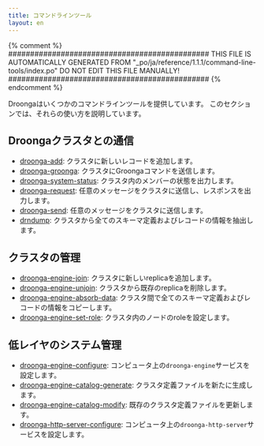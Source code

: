 ```yaml
---
title: コマンドラインツール
layout: en
---
```


{% comment %}
##############################################
  THIS FILE IS AUTOMATICALLY GENERATED FROM
  "_po/ja/reference/1.1.1/command-line-tools/index.po"
  DO NOT EDIT THIS FILE MANUALLY!
##############################################
{% endcomment %}


Droongaはいくつかのコマンドラインツールを提供しています。
このセクションでは、それらの使い方を説明しています。

## Droongaクラスタとの通信

 * [droonga-add](droonga-add/): クラスタに新しいレコードを追加します。
 * [droonga-groonga](droonga-groonga/): クラスタにGroongaコマンドを送信します。
 * [droonga-system-status](droonga-system-status/): クラスタ内のメンバーの状態を出力します。
 * [droonga-request](droonga-request/): 任意のメッセージをクラスタに送信し、レスポンスを出力します。
 * [droonga-send](droonga-send/): 任意のメッセージをクラスタに送信します。
 * [drndump](drndump/): クラスタから全てのスキーマ定義およびレコードの情報を抽出します。

## クラスタの管理

 * [droonga-engine-join](droonga-engine-join/): クラスタに新しいreplicaを追加します。
 * [droonga-engine-unjoin](droonga-engine-unjoin/): クラスタから既存のreplicaを削除します。
 * [droonga-engine-absorb-data](droonga-engine-absorb-data/): クラスタ間で全てのスキーマ定義およびレコードの情報をコピーします。
 * [droonga-engine-set-role](droonga-engine-set-role/): クラスタ内のノードのroleを設定します。

## 低レイヤのシステム管理

 * [droonga-engine-configure](droonga-engine-configure/): コンピュータ上の`droonga-engine`サービスを設定します。
 * [droonga-engine-catalog-generate](droonga-engine-catalog-generate/): クラスタ定義ファイルを新たに生成します。
 * [droonga-engine-catalog-modify](droonga-engine-catalog-modify/): 既存のクラスタ定義ファイルを更新します。
 * [droonga-http-server-configure](droonga-http-server-configure/): コンピュータ上の`droonga-http-server`サービスを設定します。

